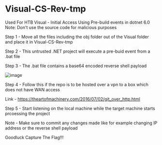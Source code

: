 # Visual-CS-Rev-tmp
Used For HTB Visual - Initial Access Using Pre-build events in dotnet 6.0
Note: Don't use the source code for malicious purposes

Step 1 - Move all the files including the obj folder out of the Visual folder and place it in Visual-CS-Rev-tmp <br>

Step 2 - This untrusted .NET project will execute a pre-buid event from a .bat file<br>

Step 3 - The .bat file contains a base64 encoded reverse shell payload  <br>

![image](https://github.com/josephalan42/Visual-CS-Rev-tmp/assets/49631504/2ba90a5b-bbf4-41d7-afaa-5a5dd1af7157)<br>  

Step 4 - Follow this if the repo is to be hosted over a vpn to a box which does not have WAN access  <br>

Link - https://theartofmachinery.com/2016/07/02/git_over_http.html  <br>

Step 5 - Start listening on the local machine while the target machine starts prcoessing the project  <br>

Note - Make sure to commit any changes made like for example changing IP address or the reverse shell payload  <br>

Goodluck Capture The Flag!!!<br>
<br>
